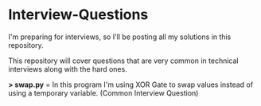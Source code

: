 # Interview-Questions
I'm preparing for interviews, so I'll be posting all my solutions in this repository.

This repository will cover questions that are very common in technical interviews along with the hard ones.

<b>> swap.py</b> = In this program I'm using XOR Gate to swap values instead of using a temporary variable. (Common Interview Question)
